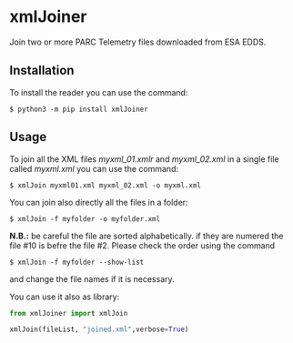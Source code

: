 # xmlJoiner

Join two or more PARC Telemetry files downloaded from ESA EDDS.

## Installation

To install the reader you can use the command:

```console
$ python3 -m pip install xmlJoiner
```

## Usage

To join all the XML files *myxml_01.xmlr* and *myxml_02.xml* in a single file called *myxml.xml* you can use the command:

```console
$ xmlJoin myxml01.xml myxml_02.xml -o myxml.xml
``````

You can join also directly all the files in a folder:

```console
$ xmlJoin -f myfolder -o myfolder.xml
```

**N.B.:** be careful the file are sorted alphabetically. if they are numered the file #10 is befre the file #2. Please check the order using the command 

```console
$ xmlJoin -f myfolder --show-list
```
and change the file names if it is necessary.

You can use it also as library:

```python
from xmlJoiner import xmlJoin

xmlJoin(fileList, "joined.xml",verbose=True)
```